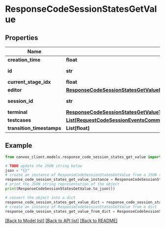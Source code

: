 # ResponseCodeSessionStatesGetValue


## Properties

Name | Type | Description | Notes
------------ | ------------- | ------------- | -------------
**creation_time** | **float** |  | 
**id** | **str** | ID from table \&quot;codeSessionStates\&quot; | 
**current_stage_idx** | **float** |  | 
**editor** | [**ResponseCodeSessionStatesGetValueEditor**](ResponseCodeSessionStatesGetValueEditor.md) |  | 
**session_id** | **str** | ID from table \&quot;sessions\&quot; | 
**terminal** | [**ResponseCodeSessionStatesGetValueTerminal**](ResponseCodeSessionStatesGetValueTerminal.md) |  | 
**testcases** | [**List[RequestCodeSessionEventsCommitCodeSessionEventArgsEventOneOf3DataAfterInner]**](RequestCodeSessionEventsCommitCodeSessionEventArgsEventOneOf3DataAfterInner.md) |  | 
**transition_timestamps** | **List[float]** |  | 

## Example

```python
from convex_client.models.response_code_session_states_get_value import ResponseCodeSessionStatesGetValue

# TODO update the JSON string below
json = "{}"
# create an instance of ResponseCodeSessionStatesGetValue from a JSON string
response_code_session_states_get_value_instance = ResponseCodeSessionStatesGetValue.from_json(json)
# print the JSON string representation of the object
print(ResponseCodeSessionStatesGetValue.to_json())

# convert the object into a dict
response_code_session_states_get_value_dict = response_code_session_states_get_value_instance.to_dict()
# create an instance of ResponseCodeSessionStatesGetValue from a dict
response_code_session_states_get_value_from_dict = ResponseCodeSessionStatesGetValue.from_dict(response_code_session_states_get_value_dict)
```
[[Back to Model list]](../README.md#documentation-for-models) [[Back to API list]](../README.md#documentation-for-api-endpoints) [[Back to README]](../README.md)


